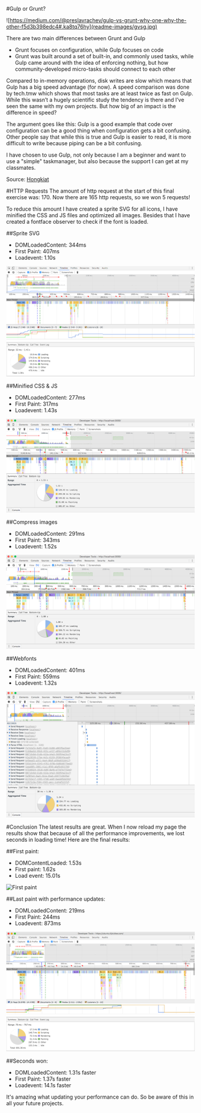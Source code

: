 #Gulp or Grunt?

![https://medium.com/@preslavrachev/gulp-vs-grunt-why-one-why-the-other-f5d3b398edc4#.ka8tq76hy](readme-images/gvsg.jpg)

There are two main differences between Grunt and Gulp
- Grunt focuses on configuration, while Gulp focuses on code
- Grunt was built around a set of built-in, and commonly used tasks, while Gulp came around with the idea of enforcing nothing, but how community-developed micro-tasks should connect to each other

Compared to in-memory operations, disk writes are slow which means that Gulp has a big speed advantage (for now). A speed comparison was done by tech.tmw which shows that most tasks are at least twice as fast on Gulp. While this wasn’t a hugely scientific study the tendency is there and I’ve seen the same with my own projects. But how big of an impact is the difference in speed?

The argument goes like this: Gulp is a good example that code over configuration can be a good thing when configuration gets a bit confusing. Other people say that while this is true and Gulp is easier to read, it is more difficult to write because piping can be a bit confusing.

I have chosen to use Gulp, not only because I am a beginner and want to use a "simple" taskmanager, but also because the support I can get at my classmates. 

Source: [Hongkiat](http://www.hongkiat.com/blog/gulp-vs-grunt/)

#HTTP Requests
The amount of http request at the start of this final exercise was: 170. Now there are 165 http requests, so we won 5 requests! 

To reduce this amount I have created a sprite SVG for all icons, I have minified the CSS and JS files and optimized all images. Besides that I have created a fontface observer to check if the font is loaded.

##Sprite SVG
- DOMLoadedContent: 344ms
- First Paint: 407ms
- Loadevent: 1.10s

![Sprite](readme-images/sprite.jpg)

##Minified CSS & JS 
- DOMLoadedContent: 277ms
- First Paint: 317ms
- Loadevent: 1.43s

![Minified CSS & JS](readme-images/minified-css-js.jpg)

##Compress images
- DOMLoadedContent: 291ms
- First Paint: 343ms
- Loadevent: 1.52s

![Images Compress](readme-images/images-compress.jpg)

##Webfonts
- DOMLoadedContent: 401ms
- First Paint: 559ms
- Loadevent: 1.32s

![Webfont](readme-images/webfont.jpg)

#Conclusion
The latest results are great. When I now reload my page the results show that because of all the performance improvements, we lost seconds in loading time! Here are the final results:

##First paint:
- DOMContentLoaded: 1.53s
- First paint: 1.62s
- Load event: 15.01s

![First paint](readme-images/firt-paint-ever.jpg)

##Last paint with performance updates:
- DOMLoadedContent: 219ms
- First Paint: 244ms
- Loadevent: 873ms

![Last paint](readme-images/last-paint.jpg)

##Seconds won:
- DOMLoadedContent: 1.31s faster
- First Paint: 1.37s faster
- Loadevent: 14.1s faster

It's amazing what updating your performance can do. So be aware of this in all your future projects. 








